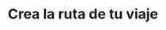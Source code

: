 ---
id: 2
title: "Crea la ruta de tu viaje"
description: "Elige una ruta de aprendizaje según tus objetivos. Traza el camino que quieres seguir, seleecciona lo que quieres aprender. Tú tienes el control de tu ruta de aprendizaje."
image: "/assets/images/route/2-selecciona.png"
---